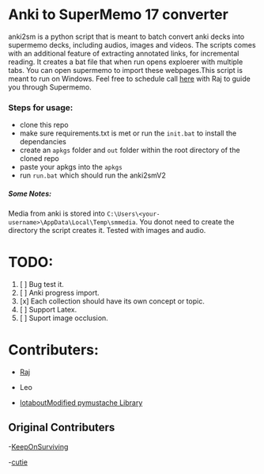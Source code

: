 # Anki to SuperMemo 17 converter
  anki2sm is a python script that is meant to batch convert anki decks into supermemo decks, including audios, images and videos. The scripts comes with an additional feature of extracting annotated links, for incremental reading. It creates a bat file that when run opens exploerer with multiple tabs. You can open supermemo to import these webpages.This script is meant to run on Windows. Feel free to schedule call [here]( https://calendly.com/test0009/raj) with Raj to guide you through Supermemo.
### Steps for usage:
- clone this repo
- make sure requirements.txt is met or run the ```init.bat``` to install the dependancies
- create an ```apkgs``` folder and ```out``` folder within the root directory of the cloned repo
- paste your apkgs into the ```apkgs```
- run ```run.bat``` which should run the anki2smV2

##### Some Notes:
  Media from anki is stored into ```C:\Users\<your-username>\AppData\Local\Temp\smmedia```. You donot need to create the directory the script creates it. Tested with images and audio. 
  
# TODO: 
  1) [ ] Bug test it.
  2) [ ] Anki progress import.
  3) [x] Each collection should have its own concept or topic.
  4) [ ] Support Latex.
  5) [ ] Suport image occlusion. 


# Contributers:
 - [Raj](https://github.com/rajlego)
 
 - Leo

- [lotabout](https://github.com/lotabout/)[Modified pymustache Library](https://github.com/lotabout/pymustache/blob/master/pymustache/mustache.py)

 ## Original Contributers 

-[KeepOnSurviving](https://github.com/KeepOnSurviving)

-[cutie](https://github.com/cutie)


